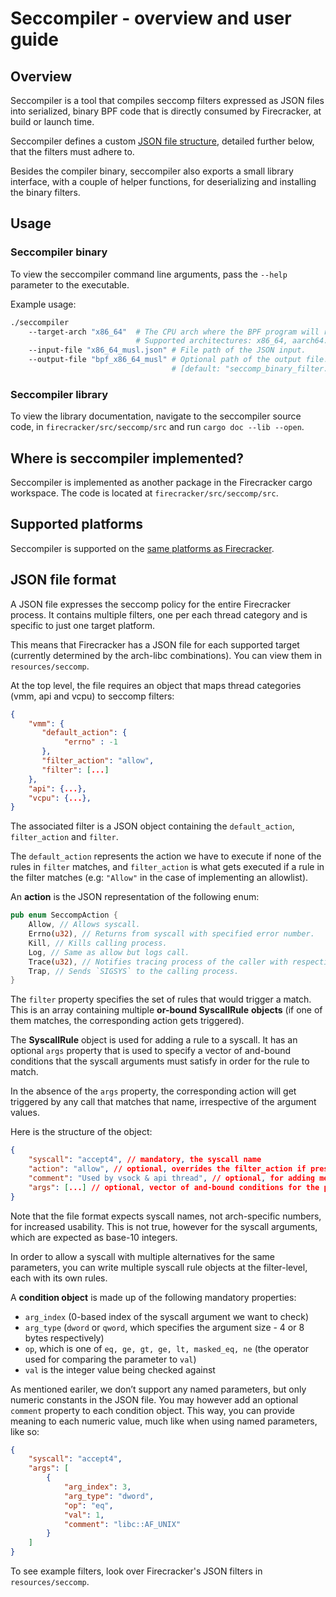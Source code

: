# Seccompiler - overview and user guide

## Overview

Seccompiler is a tool that compiles seccomp filters expressed as JSON files
into serialized, binary BPF code that is directly consumed by Firecracker,
at build or launch time.

Seccompiler defines a custom [JSON file structure](#json-file-format), detailed
further below, that the filters must adhere to.

Besides the compiler binary, seccompiler also exports a small library
interface, with a couple of helper functions, for deserializing and installing
the binary filters.

## Usage

### Seccompiler binary

To view the seccompiler command line arguments, pass the `--help` parameter to
the executable.

Example usage:

```bash
./seccompiler
    --target-arch "x86_64"  # The CPU arch where the BPF program will run.
                            # Supported architectures: x86_64, aarch64.
    --input-file "x86_64_musl.json" # File path of the JSON input.
    --output-file "bpf_x86_64_musl" # Optional path of the output file.
                                    # [default: "seccomp_binary_filter.out"]
```

### Seccompiler library

To view the library documentation, navigate to the seccompiler source code, in
`firecracker/src/seccomp/src` and run `cargo doc --lib --open`.

## Where is seccompiler implemented?

Seccompiler is implemented as another package in the Firecracker cargo
workspace. The code is located at `firecracker/src/seccomp/src`.

## Supported platforms

Seccompiler is supported on the
[same platforms as Firecracker](../README.md#supported-platforms).

## JSON file format

A JSON file expresses the seccomp policy for the entire Firecracker process. It
contains multiple filters, one per each thread category and is specific to just
one target platform.

This means that Firecracker has a JSON file for each supported target
(currently determined by the arch-libc combinations). You can view them in
`resources/seccomp`.

At the top level, the file requires an object that maps thread categories
(vmm, api and vcpu) to seccomp filters:

```json
{
    "vmm": {
       "default_action": {
            "errno" : -1
       },
       "filter_action": "allow",
       "filter": [...]
    },
    "api": {...},
    "vcpu": {...},
}
```

The associated filter is a JSON object containing the `default_action`,
`filter_action` and `filter`.

The `default_action` represents the action we have to execute if none of the
rules in `filter` matches, and `filter_action` is what gets executed if a rule
in the filter matches
(e.g: `"Allow"` in the case of implementing an allowlist).

An **action** is the JSON representation of the following enum:

```rust
pub enum SeccompAction {
    Allow, // Allows syscall.
    Errno(u32), // Returns from syscall with specified error number.
    Kill, // Kills calling process.
    Log, // Same as allow but logs call.
    Trace(u32), // Notifies tracing process of the caller with respective number.
    Trap, // Sends `SIGSYS` to the calling process.
}
```

The `filter` property specifies the set of rules that would trigger a match.
This is an array containing multiple **or-bound SyscallRule** **objects**
(if one of them matches, the corresponding action gets triggered).

The **SyscallRule** object is used for adding a rule to a syscall.
It has an optional `args` property that is used to specify a vector of
and-bound conditions that the syscall arguments must satisfy in order for the
rule to match.

In the absence of the `args` property, the corresponding action will get
triggered by any call that matches that name, irrespective of the argument
values.

Here is the structure of the object:

```json
{
    "syscall": "accept4", // mandatory, the syscall name
    "action": "allow", // optional, overrides the filter_action if present
    "comment": "Used by vsock & api thread", // optional, for adding meaningful comments
    "args": [...] // optional, vector of and-bound conditions for the parameters
}
```

Note that the file format expects syscall names, not arch-specific numbers, for
increased usability. This is not true, however for the syscall arguments, which
are expected as base-10 integers.

In order to allow a syscall with multiple alternatives for the same parameters,
you can write multiple syscall rule objects at the filter-level, each with its
own rules.

A **condition object** is made up of the following mandatory properties:

- `arg_index` (0-based index of the syscall argument we want to check)
- `arg_type` (`dword` or `qword`, which specifies the argument size - 4 or 8
    bytes respectively)
- `op`, which is one of `eq, ge, gt, ge, lt, masked_eq, ne` (the operator used
    for comparing the parameter to `val`)
- `val` is the integer value being checked against

As mentioned eariler, we don’t support any named parameters, but only numeric
constants in the JSON file. You may however add an optional `comment` property
to each condition object. This way, you can provide meaning to each numeric
value, much like when using named parameters, like so:

```json
{
    "syscall": "accept4",
    "args": [
        {
            "arg_index": 3,
            "arg_type": "dword",
            "op": "eq",
            "val": 1,
            "comment": "libc::AF_UNIX"
        }
    ]
}
```

To see example filters, look over Firecracker's JSON filters in
`resources/seccomp`.

